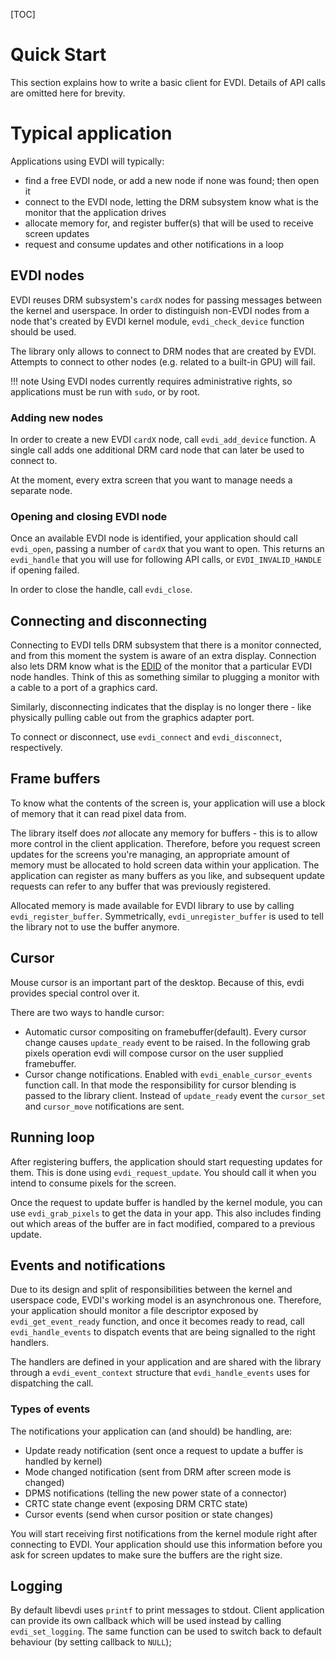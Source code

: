 [TOC]

# Quick Start

This section explains how to write a basic client for EVDI. Details of API calls are omitted here for brevity.

# Typical application

Applications using EVDI will typically:

* find a free EVDI node, or add a new node if none was found; then open it
* connect to the EVDI node, letting the DRM subsystem know what is the monitor that the application drives
* allocate memory for, and register buffer(s) that will be used to receive screen updates
* request and consume updates and other notifications in a loop

## EVDI nodes

EVDI reuses DRM subsystem's `cardX` nodes for passing messages between the kernel and userspace.
In order to distinguish non-EVDI nodes from a node that's created by EVDI kernel module, `evdi_check_device` function should be used.

The library only allows to connect to DRM nodes that are created by EVDI.
Attempts to connect to other nodes (e.g. related to a built-in GPU) will fail.

!!! note
    Using EVDI nodes currently requires administrative rights, so applications must be run with `sudo`, or by root.

### Adding new nodes

In order to create a new EVDI `cardX` node, call `evdi_add_device` function.
A single call adds one additional DRM card node that can later be used to connect to.

At the moment, every extra screen that you want to manage needs a separate node.

### Opening and closing EVDI node

Once an available EVDI node is identified, your application should call `evdi_open`, passing a number of `cardX` that you want to open.
This returns an `evdi_handle` that you will use for following API calls, or `EVDI_INVALID_HANDLE` if opening failed.

In order to close the handle, call `evdi_close`.

## Connecting and disconnecting

Connecting to EVDI tells DRM subsystem that there is a monitor connected, and from this moment the system is aware of an extra display.
Connection also lets DRM know what is the [EDID](https://en.wikipedia.org/wiki/Extended_Display_Identification_Data) of the monitor that a particular EVDI node handles.
Think of this as something similar to plugging a monitor with a cable to a port of a graphics card.

Similarly, disconnecting indicates that the display is no longer there - like physically pulling cable out from the graphics adapter port.

To connect or disconnect, use `evdi_connect` and `evdi_disconnect`, respectively.

## Frame buffers

To know what the contents of the screen is, your application will use a block of memory that it can read pixel data from.

The library itself does _not_ allocate any memory for buffers - this is to allow more control in the client application.
Therefore, before you request screen updates for the screens you're managing, an appropriate amount of memory must be allocated to hold screen data within your application.
The application can register as many buffers as you like, and subsequent update requests can refer to any buffer that was previously registered.

Allocated memory is made available for EVDI library to use by calling `evdi_register_buffer`. Symmetrically, `evdi_unregister_buffer` is used to tell the library not to use the buffer anymore.

## Cursor

Mouse cursor is an important part of the desktop. Because of this, evdi provides special control over it.

There are two ways to handle cursor:

 * Automatic cursor compositing on framebuffer(default). Every cursor change causes `update_ready` event to be raised. In the following grab pixels operation evdi will compose cursor
on the user supplied framebuffer.
 * Cursor change notifications. Enabled with `evdi_enable_cursor_events` function call.
In that mode the responsibility for cursor blending is passed to the library client. Instead of `update_ready` event the `cursor_set` and `cursor_move` notifications are sent.

## Running loop

After registering buffers, the application should start requesting updates for them. This is done using `evdi_request_update`.
You should call it when you intend to consume pixels for the screen.

Once the request to update buffer is handled by the kernel module, you can use `evdi_grab_pixels` to get the data in your app.
This also includes finding out which areas of the buffer are in fact modified, compared to a previous update.

## Events and notifications

Due to its design and split of responsibilities between the kernel and userspace code, EVDI's working model is an asynchronous one.
Therefore, your application should monitor a file descriptor exposed by `evdi_get_event_ready` function, and once it becomes ready to read,
call `evdi_handle_events` to dispatch events that are being signalled to the right handlers.

The handlers are defined in your application and are shared with the library through a `evdi_event_context` structure that `evdi_handle_events` uses for dispatching the call.

### Types of events

The notifications your application can (and should) be handling, are:

* Update ready notification (sent once a request to update a buffer is handled by kernel)
* Mode changed notification (sent from DRM after screen mode is changed)
* DPMS notifications (telling the new power state of a connector)
* CRTC state change event (exposing DRM CRTC state)
* Cursor events (send when cursor position or state changes)

You will start receiving first notifications from the kernel module right after connecting to EVDI.
Your application should use this information before you ask for screen updates to make sure the buffers are the right size.

## Logging

By default libevdi uses `printf` to print messages to stdout. Client application can provide its own callback which will be used instead by calling `evdi_set_logging`.
The same function can be used to switch back to default behaviour (by setting callback to `NULL`);
